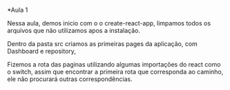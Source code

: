 *Aula 1

Nessa aula, demos inicio com o o create-react-app, limpamos todos os arquivos que não utilizamos apos a instalação.

Dentro da pasta src criamos as primeiras pages da aplicação, com Dashboard e repository, 

Fizemos a rota das paginas utilizando algumas importações do react como o switch, assim que encontrar a primeira rota que corresponda ao caminho, ele não procurará outras correspondências. 

